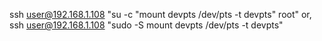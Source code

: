 ssh user@192.168.1.108 "su -c \"mount devpts /dev/pts -t devpts\" root"
or,
ssh user@192.168.1.108 "sudo -S mount devpts /dev/pts -t devpts"


